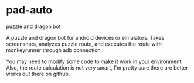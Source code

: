 # pad-auto
puzzle and dragon bot

A puzzle and dragon bot for android devices or eimulators. 
Takes screenshots, analyzes puzzle route, and executes the route with monkeyrunner through adb connection.

You may need to modify some code to make it work in your environment.
Also, the route calculation is not very smart, I'm pretty sure there are better works out there on github.
